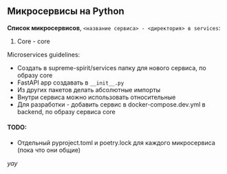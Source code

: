 ## Микросервисы на Python

**Список микросервисов**, `<название сервиса> - <директория> в services`:
1. Core - core

Microservices guidelines:
- Создать в supreme-spirit/services папку для нового сервиса, по образу core
- FastAPI app создавать в `__init__.py`
- Из других пакетов делать абсолютные импорты
- Внутри сервиса можно использовать относительные
- Для разработки - добавить сервис в docker-compose.dev.yml в backend, по образу сервиса core

#### TODO:
- Отдельный pyproject.toml и poetry.lock для каждого микросервиса (пока что они общие)

*yay*

